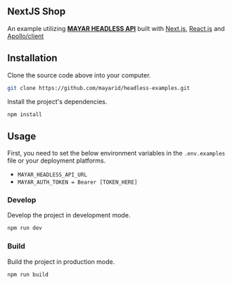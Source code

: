 ## NextJS Shop

An example utilizing **[MAYAR HEADLESS API](https://api.mayar.id/headless/docs/#/definitions/SearchParameterInput)** built with [Next.js](https://nextjs.org/), [React.js](https://reactjs.org/) and [Apollo/client](https://www.apollographql.com/docs/)

## Installation

Clone the source code above into your computer.

```bash
git clone https://github.com/mayarid/headless-examples.git
```

Install the project's dependencies.

```bash
npm install
```

## Usage

First, you need to set the below environment variables in the `.env.examples` file or your deployment platforms.

- `MAYAR_HEADLESS_API_URL`
- `MAYAR_AUTH_TOKEN = Bearer [TOKEN_HERE]`

### Develop

Develop the project in development mode.

```bash
npm run dev
```

### Build

Build the project in production mode.

```bash
npm run build
```
